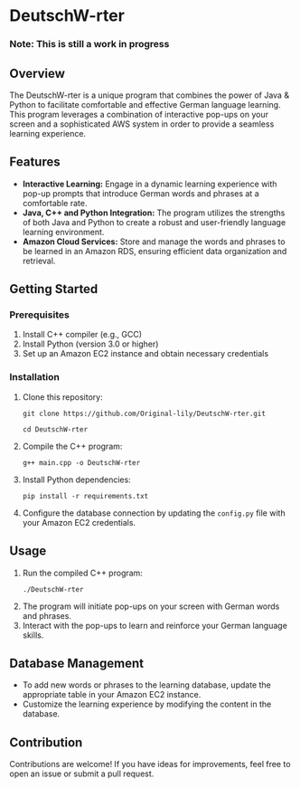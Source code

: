 <h1>DeutschW-rter</h1>
<h3>Note: This is still a work in progress</h3>
<h2>Overview</h2>

<p>The DeutschW-rter is a unique program that combines the power of Java & Python to facilitate comfortable and effective German language learning. This program leverages a combination of interactive pop-ups on your screen and a sophisticated AWS system in order to provide a seamless learning experience.</p>

<h2>Features</h2>

<ul>
    <li><strong>Interactive Learning:</strong> Engage in a dynamic learning experience with pop-up prompts that introduce German words and phrases at a comfortable rate.</li>
    <li><strong>Java, C++ and Python Integration:</strong> The program utilizes the strengths of both Java and Python to create a robust and user-friendly language learning environment.</li>
    <li><strong>Amazon Cloud Services:</strong> Store and manage the words and phrases to be learned in an Amazon RDS, ensuring efficient data organization and retrieval.</li>
</ul>

<h2>Getting Started</h2>

<h3>Prerequisites</h3>

<ol>
    <li>Install C++ compiler (e.g., GCC)</li>
    <li>Install Python (version 3.0 or higher)</li>
    <li>Set up an Amazon EC2 instance and obtain necessary credentials</li>
</ol>

<h3>Installation</h3>

<ol>
    <li>Clone this repository:</li>
    <pre><code>git clone https://github.com/Original-lily/DeutschW-rter.git</code></pre>
    <pre><code>cd DeutschW-rter</code></pre>
 
<li>Compile the C++ program:</li>
<pre><code>g++ main.cpp -o DeutschW-rter</code></pre>

<li>Install Python dependencies:</li>
<pre><code>pip install -r requirements.txt</code></pre>

<li>Configure the database connection by updating the <code>config.py</code> file with your Amazon EC2 credentials.</li>
</ol>

<h2>Usage</h2>

<ol>
    <li>Run the compiled C++ program:</li>
    <pre><code>./DeutschW-rter</code></pre>
    <li>The program will initiate pop-ups on your screen with German words and phrases.</li>
    <li>Interact with the pop-ups to learn and reinforce your German language skills.</li>
</ol>

<h2>Database Management</h2>

<ul>
    <li>To add new words or phrases to the learning database, update the appropriate table in your Amazon EC2 instance.</li>
    <li>Customize the learning experience by modifying the content in the database.</li>
</ul>

<h2>Contribution</h2>

<p>Contributions are welcome! If you have ideas for improvements, feel free to open an issue or submit a pull request.</p>
